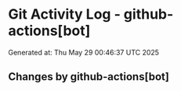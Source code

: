 # Git Activity Log - github-actions[bot]
Generated at: Thu May 29 00:46:37 UTC 2025
## Changes by github-actions[bot]
```diff
```

